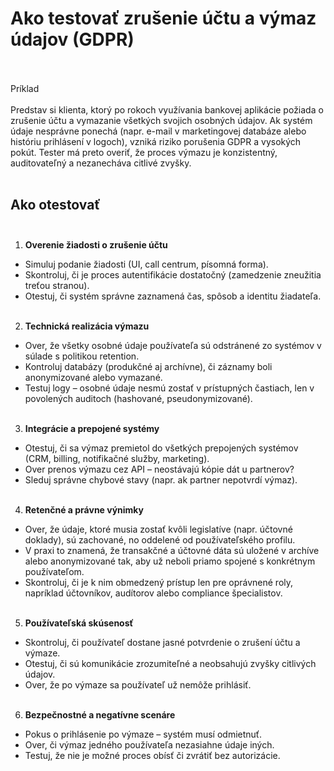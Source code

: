 # Ako testovať zrušenie účtu a výmaz údajov (GDPR)<br><br>

Príklad<br><br>
Predstav si klienta, ktorý po rokoch využívania bankovej aplikácie požiada o zrušenie účtu a vymazanie všetkých svojich osobných údajov. Ak systém údaje nesprávne ponechá (napr. e-mail v marketingovej databáze alebo históriu prihlásení v logoch), vzniká riziko porušenia GDPR a vysokých pokút. Tester má preto overiť, že proces výmazu je konzistentný, auditovateľný a nezanecháva citlivé zvyšky.<br><br>

## Ako otestovať<br><br>

1. **Overenie žiadosti o zrušenie účtu**<br>
- Simuluj podanie žiadosti (UI, call centrum, písomná forma).<br>
- Skontroluj, či je proces autentifikácie dostatočný (zamedzenie zneužitia treťou stranou).<br>  
- Otestuj, či systém správne zaznamená čas, spôsob a identitu žiadateľa.<br><br>  

2. **Technická realizácia výmazu**<br>
- Over, že všetky osobné údaje používateľa sú odstránené zo systémov v súlade s politikou retention.<br>  
- Kontroluj databázy (produkčné aj archívne), či záznamy boli anonymizované alebo vymazané.<br>  
- Testuj logy – osobné údaje nesmú zostať v prístupných častiach, len v povolených auditoch (hashované, pseudonymizované).<br><br>  

3. **Integrácie a prepojené systémy**<br>
- Otestuj, či sa výmaz premietol do všetkých prepojených systémov (CRM, billing, notifikačné služby, marketing).<br>  
- Over prenos výmazu cez API – neostávajú kópie dát u partnerov?<br>  
- Sleduj správne chybové stavy (napr. ak partner nepotvrdí výmaz).<br><br>  

4. **Retenčné a právne výnimky**<br>
- Over, že údaje, ktoré musia zostať kvôli legislatíve (napr. účtovné doklady), sú zachované, no oddelené od používateľského profilu.<br>  
- V praxi to znamená, že transakčné a účtovné dáta sú uložené v archíve alebo anonymizované tak, aby už neboli priamo spojené s konkrétnym používateľom.<br>  
- Skontroluj, či je k nim obmedzený prístup len pre oprávnené roly, napríklad účtovníkov, audítorov alebo compliance špecialistov.<br><br>  

5. **Používateľská skúsenosť**<br>
- Skontroluj, či používateľ dostane jasné potvrdenie o zrušení účtu a výmaze.<br>  
- Otestuj, či sú komunikácie zrozumiteľné a neobsahujú zvyšky citlivých údajov.<br>  
- Over, že po výmaze sa používateľ už nemôže prihlásiť.<br><br>  

6. **Bezpečnostné a negatívne scenáre**<br>
- Pokus o prihlásenie po výmaze – systém musí odmietnuť.<br>  
- Over, či výmaz jedného používateľa nezasiahne údaje iných.<br>  
- Testuj, že nie je možné proces obísť či zvrátiť bez autorizácie.<br>  
